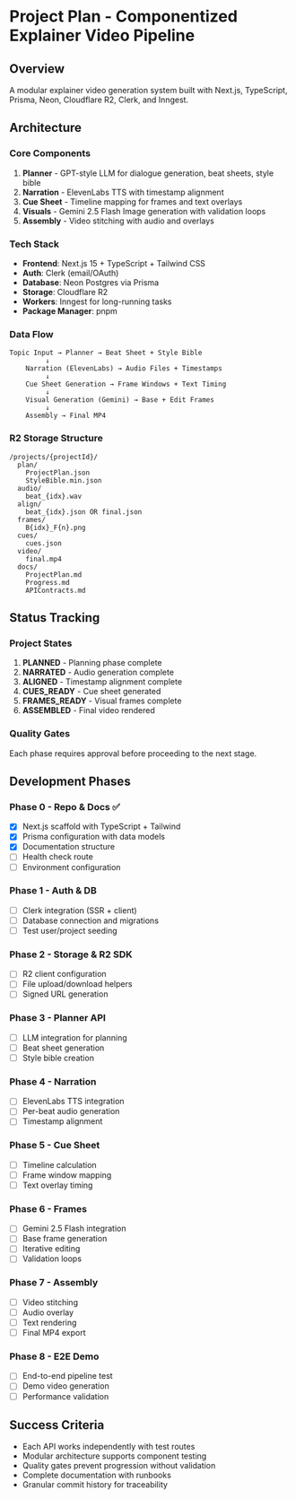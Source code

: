 # Project Plan - Componentized Explainer Video Pipeline

## Overview

A modular explainer video generation system built with Next.js, TypeScript, Prisma, Neon, Cloudflare R2, Clerk, and Inngest.

## Architecture

### Core Components
1. **Planner** - GPT-style LLM for dialogue generation, beat sheets, style bible
2. **Narration** - ElevenLabs TTS with timestamp alignment
3. **Cue Sheet** - Timeline mapping for frames and text overlays
4. **Visuals** - Gemini 2.5 Flash Image generation with validation loops
5. **Assembly** - Video stitching with audio and overlays

### Tech Stack
- **Frontend**: Next.js 15 + TypeScript + Tailwind CSS
- **Auth**: Clerk (email/OAuth)
- **Database**: Neon Postgres via Prisma
- **Storage**: Cloudflare R2
- **Workers**: Inngest for long-running tasks
- **Package Manager**: pnpm

### Data Flow
```
Topic Input → Planner → Beat Sheet + Style Bible
         ↓
    Narration (ElevenLabs) → Audio Files + Timestamps
         ↓
    Cue Sheet Generation → Frame Windows + Text Timing
         ↓
    Visual Generation (Gemini) → Base + Edit Frames
         ↓
    Assembly → Final MP4
```

### R2 Storage Structure
```
/projects/{projectId}/
  plan/
    ProjectPlan.json
    StyleBible.min.json
  audio/
    beat_{idx}.wav
  align/
    beat_{idx}.json OR final.json
  frames/
    B{idx}_F{n}.png
  cues/
    cues.json
  video/
    final.mp4
  docs/
    ProjectPlan.md
    Progress.md
    APIContracts.md
```

## Status Tracking

### Project States
1. **PLANNED** - Planning phase complete
2. **NARRATED** - Audio generation complete  
3. **ALIGNED** - Timestamp alignment complete
4. **CUES_READY** - Cue sheet generated
5. **FRAMES_READY** - Visual frames complete
6. **ASSEMBLED** - Final video rendered

### Quality Gates
Each phase requires approval before proceeding to the next stage.

## Development Phases

### Phase 0 - Repo & Docs ✅
- [x] Next.js scaffold with TypeScript + Tailwind
- [x] Prisma configuration with data models
- [x] Documentation structure
- [ ] Health check route
- [ ] Environment configuration

### Phase 1 - Auth & DB
- [ ] Clerk integration (SSR + client)
- [ ] Database connection and migrations
- [ ] Test user/project seeding

### Phase 2 - Storage & R2 SDK
- [ ] R2 client configuration
- [ ] File upload/download helpers
- [ ] Signed URL generation

### Phase 3 - Planner API
- [ ] LLM integration for planning
- [ ] Beat sheet generation
- [ ] Style bible creation

### Phase 4 - Narration
- [ ] ElevenLabs TTS integration
- [ ] Per-beat audio generation
- [ ] Timestamp alignment

### Phase 5 - Cue Sheet
- [ ] Timeline calculation
- [ ] Frame window mapping
- [ ] Text overlay timing

### Phase 6 - Frames
- [ ] Gemini 2.5 Flash integration
- [ ] Base frame generation
- [ ] Iterative editing
- [ ] Validation loops

### Phase 7 - Assembly
- [ ] Video stitching
- [ ] Audio overlay
- [ ] Text rendering
- [ ] Final MP4 export

### Phase 8 - E2E Demo
- [ ] End-to-end pipeline test
- [ ] Demo video generation
- [ ] Performance validation

## Success Criteria

- Each API works independently with test routes
- Modular architecture supports component testing
- Quality gates prevent progression without validation
- Complete documentation with runbooks
- Granular commit history for traceability